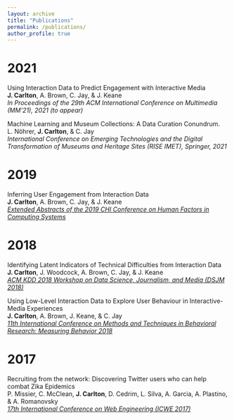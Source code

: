 ```yaml
---
layout: archive
title: "Publications"
permalink: /publications/
author_profile: true
---
```

2021
=====
Using Interaction Data to Predict Engagement with Interactive Media <br>
<b>J. Carlton</b>, A. Brown, C. Jay, & J. Keane <br>
<i>In Proceedings of the 29th ACM International Conference on Multimedia (MM'21), 2021 (to appear)</i>


Machine Learning and Museum Collections: A Data Curation Conundrum. <br>
L. N&ouml;hrer, <b>J. Carlton</b>, & C. Jay <br>
<i>International Conference on Emerging Technologies and the Digital Transformation of Museums and Heritage Sites (RISE IMET), Springer, 2021</i>

2019
======

Inferring User Engagement from Interaction Data <br>
<b>J. Carlton</b>, A. Brown, C. Jay, & J. Keane <br>
<a href="https://dl.acm.org/doi/abs/10.1145/3290607.3313009"><i>Extended Abstracts of the 2019 CHI Conference on Human Factors in Computing Systems</i></a>

2018
======

Identifying Latent Indicators of Technical Difficulties from Interaction Data <br>
<b>J. Carlton</b>, J. Woodcock, A. Brown, C. Jay, & J. Keane <br>
<a href="https://www.researchgate.net/profile/Jonathan_Carlton/publication/327499798_Identifying_Latent_Indicators_of_Technical_Difficulties_from_Interaction_Data/links/5b9258634585153a5300836c/Identifying-Latent-Indicators-of-Technical-Difficulties-from-Interaction-Data.pdf"><i>ACM KDD 2018 Workshop on Data Science, Journalism, and Media (DSJM 2018)</i></a>


Using Low-Level Interaction Data to Explore User Behaviour in Interactive-Media Experiences <br>
<b>J. Carlton</b>, A. Brown, J. Keane, & C. Jay <br>
<a href="https://d1wqtxts1xzle7.cloudfront.net/57452209/Emotional_Impact_played_by_Art_Experience_Measured_by_Means_of_Neuromarketing_Techniques.pdf?1537971235=&response-content-disposition=inline%3B+filename%3DEmotional_Impact_played_by_Art_Experienc.pdf&Expires=1594470976&Signature=ZrDbs24zGuMkFTXrNZShpMulnzUwNHRiIkQ8hWLfK1l7b-pULtggsMaeGQYk3OtQzEorw9Iq1xyWpdr7kkTWiTEvBg657Ac16SaoOVfUaniVtoj90UcT91nl3MO1pvTWOLJL9sOKJTjKAjk2un6WYz0Lhw-~LDY9obK5in4gNVDgbwldBpcTD3uViB5SSsMiV4kOMZvAVUjrohtFCdi1l-MRP1c4VocCx8dUFyir7-JYoxzivec7aplyALPGafpyEisMrW-idnooeCJW393e9Dv8FMvF9tvKLSe6B3PjOOTjkhpOG5UdpMWXE8F3PKuoQ-ClRBKZRctyIM~l-21NxQ__&Key-Pair-Id=APKAJLOHF5GGSLRBV4ZA#page=252"><i>11th International Conference on Methods and Techniques in Behavioral Research: Measuring Behavior 2018</i></a>

2017
======

Recruiting from the network: Discovering Twitter users who can help combat Zika Epidemics <br>
P. Missier, C. McClean, <b>J. Carlton</b>, D. Cedrim, L. Silva, A. Garcia, A. Plastino, & A. Romanovsky <br>
<a href="https://link.springer.com/chapter/10.1007/978-3-319-60131-1_30"><i>17th International Conference on Web Engineering (ICWE 2017)</i></a>
